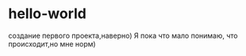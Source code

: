 # hello-world
создание первого проекта,наверно)
Я пока что мало понимаю, что происходит,но мне норм)
